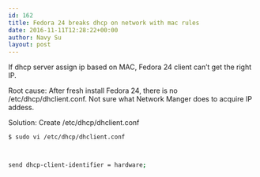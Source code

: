 ```yaml
---
id: 162
title: Fedora 24 breaks dhcp on network with mac rules
date: 2016-11-11T12:28:22+00:00
author: Navy Su
layout: post
---
```

If dhcp server assign ip based on MAC, Fedora 24 client can&#8217;t get the right IP.

Root cause: After fresh install Fedora 24, there is no /etc/dhcp/dhclient.conf. Not sure what Network Manger does to acquire IP addess.

Solution: Create /etc/dhcp/dhclient.conf

```bash
$ sudo vi /etc/dhcp/dhclient.conf



send dhcp-client-identifier = hardware;


```

&nbsp;